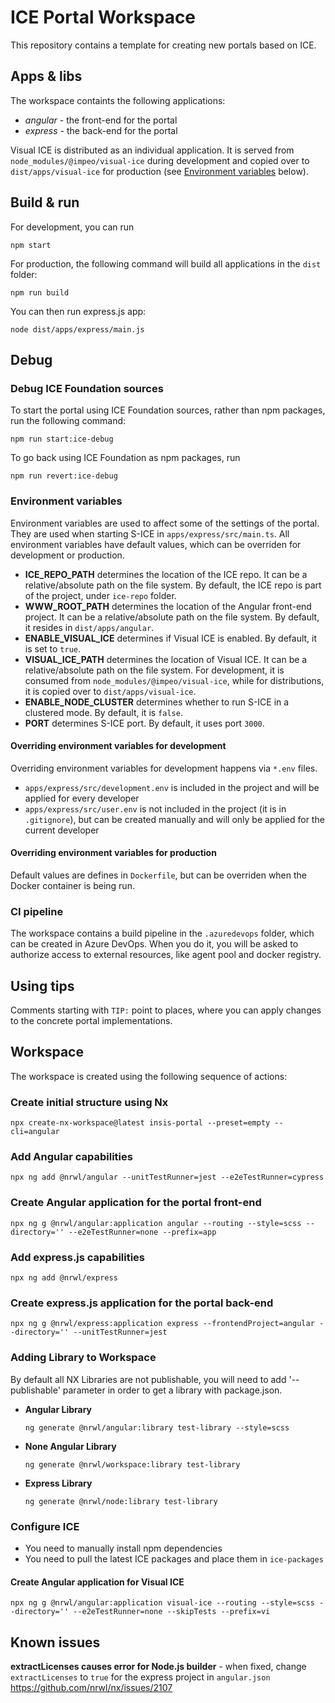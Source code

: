 # ICE Portal Workspace

This repository contains a template for creating new portals based on ICE.

## Apps & libs

The workspace containts the following applications:

- _angular_ - the front-end for the portal
- _express_ - the back-end for the portal

Visual ICE is distributed as an individual application. It is served from `node_modules/@impeo/visual-ice` during development and copied over to `dist/apps/visual-ice` for production (see [Environment variables](#environment-variables) below).

## Build & run

For development, you can run

```
npm start
```

For production, the following command will build all applications in the `dist` folder:

```
npm run build
```

You can then run express.js app:

```
node dist/apps/express/main.js
```

## Debug

### Debug ICE Foundation sources

To start the portal using ICE Foundation sources, rather than npm packages, run the following command:

```
npm run start:ice-debug
```

To go back using ICE Foundation as npm packages, run

```
npm run revert:ice-debug
```

### Environment variables

Environment variables are used to affect some of the settings of the portal. They are used when starting S-ICE in `apps/express/src/main.ts`. All environment variables have default values, which can be overriden for development or production.

- **ICE_REPO_PATH** determines the location of the ICE repo. It can be a relative/absolute path on the file system. By default, the ICE repo is part of the project, under `ice-repo` folder.
- **WWW_ROOT_PATH** determines the location of the Angular front-end project. It can be a relative/absolute path on the file system. By default, it resides in `dist/apps/angular`.
- **ENABLE_VISUAL_ICE** determines if Visual ICE is enabled. By default, it is set to `true`.
- **VISUAL_ICE_PATH** determines the location of Visual ICE. It can be a relative/absolute path on the file system. For development, it is consumed from `node_modules/@impeo/visual-ice`, while for distributions, it is copied over to `dist/apps/visual-ice`.
- **ENABLE_NODE_CLUSTER** determines whether to run S-ICE in a clustered mode. By default, it is `false`.
- **PORT** determines S-ICE port. By default, it uses port `3000`.

#### Overriding environment variables for development

Overriding environment variables for development happens via `*.env` files.

- `apps/express/src/development.env` is included in the project and will be applied for every developer
- `apps/express/src/user.env` is not included in the project (it is in `.gitignore`), but can be created manually and will only be applied for the current developer

#### Overriding environment variables for production

Default values are defines in `Dockerfile`, but can be overriden when the Docker container is being run.

### CI pipeline

The workspace contains a build pipeline in the `.azuredevops` folder, which can be created in Azure DevOps. When you do it, you will be asked to authorize access to external resources, like agent pool and docker registry.

## Using tips

Comments starting with `TIP:` point to places, where you can apply changes to the concrete portal implementations.

## Workspace

The workspace is created using the following sequence of actions:

### Create initial structure using Nx

```
npx create-nx-workspace@latest insis-portal --preset=empty --cli=angular
```

### Add Angular capabilities

```
npx ng add @nrwl/angular --unitTestRunner=jest --e2eTestRunner=cypress
```

### Create Angular application for the portal front-end

```
npx ng g @nrwl/angular:application angular --routing --style=scss --directory='' --e2eTestRunner=none --prefix=app
```

### Add express.js capabilities

```
npx ng add @nrwl/express
```

### Create express.js application for the portal back-end

```
npx ng g @nrwl/express:application express --frontendProject=angular --directory='' --unitTestRunner=jest
```

### Adding Library to Workspace

By default all NX Libraries are not publishable, you will need to add '--publishable' parameter in order to get a library with package.json.

- **Angular Library** <br />

  ```
  ng generate @nrwl/angular:library test-library --style=scss
  ```

- **None Angular Library** <br />

  ```
  ng generate @nrwl/workspace:library test-library
  ```

- **Express Library** <br />

  ```
  ng generate @nrwl/node:library test-library
  ```

### Configure ICE

- You need to manually install npm dependencies
- You need to pull the latest ICE packages and place them in `ice-packages`

#### Create Angular application for Visual ICE

```
npx ng g @nrwl/angular:application visual-ice --routing --style=scss --directory='' --e2eTestRunner=none --skipTests --prefix=vi
```

## Known issues

**extractLicenses causes error for Node.js builder** - when fixed, change `extractLicenses` to `true` for the express project in `angular.json`  
https://github.com/nrwl/nx/issues/2107
